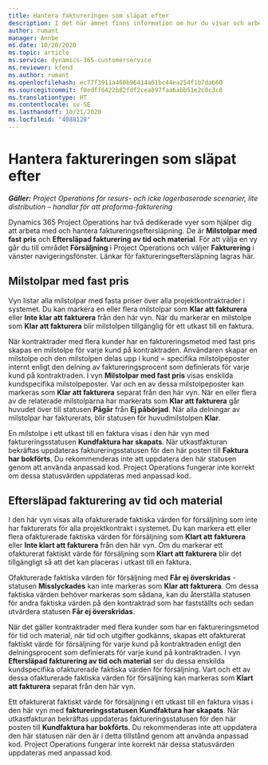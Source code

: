 ```yaml
---
title: Hantera faktureringen som släpat efter
description: I det här ämnet finns information om hur du visar och arbetar med faktureringseftersläpning i Project Operations.
author: rumant
manager: Annbe
ms.date: 10/20/2020
ms.topic: article
ms.service: dynamics-365-customerservice
ms.reviewer: kfend
ms.author: rumant
ms.openlocfilehash: ec77f3911a460b96414a61bc44ea254f1b7da660
ms.sourcegitcommit: f8edff6422b82fdf2cea897faa6abb51e2c0c3c8
ms.translationtype: HT
ms.contentlocale: sv-SE
ms.lasthandoff: 10/21/2020
ms.locfileid: "4088128"
---
```

# <a name="manage-the-billing-backlog"></a>Hantera faktureringen som släpat efter

_**Gäller:** Project Operations för resurs- och icke lagerbaserade scenarier, lite distribution – handlar för att proforma-fakturering_

Dynamics 365 Project Operations har två dedikerade vyer som hjälper dig att arbeta med och hantera faktureringseftersläpning. De är **Milstolpar med fast pris** och **Eftersläpad fakturering av tid och material**. För att välja en vy går du till området **Försäljning** i Project Operations och väljer **Fakturering** i vänster navigeringsfönster. Länkar för faktureringseftersläpning lagras här.

## <a name="fixed-price-milestones"></a>Milstolpar med fast pris

Vyn listar alla milstolpar med fasta priser över alla projektkontraktrader i systemet. Du kan markera en eller flera milstolpar som **Klar att fakturera** eller **Inte klar att fakturera** från den här vyn. När du markerar en milstolpe som **Klar att fakturera** blir milstolpen tillgänglig för ett utkast till en faktura.

När kontraktrader med flera kunder har en faktureringsmetod med fast pris skapas en milstolpe för varje kund på kontraktraden. Användaren skapar en milstolpe och den milstolpen delas upp i kund = specifika milstolpeposter internt enligt den delning av faktureringsprocent som definierats för varje kund på kontraktraden. I vyn **Milstolpar med fast pris** visas enskilda kundspecifika milstolpeposter. Var och en av dessa milstolpeposter kan markeras som **Klar att fakturera** separat från den här vyn. När en eller flera av de relaterade milstolparna har markerats som **Klar att fakturera** går huvudet över till statusen **Pågår** från **Ej påbörjad**. När alla delningar av milstolpar har fakturerats, blir statusen för huvudmilstolpen **Klar**.

En milstolpe i ett utkast till en faktura visas i den här vyn med faktureringsstatusen **Kundfaktura har skapats**. När utkastfakturan bekräftas uppdateras faktureringsstatusen för den här posten till **Faktura har bokförts**. Du rekommenderas inte att uppdatera den här statusen genom att använda anpassad kod. Project Operations fungerar inte korrekt om dessa statusvärden uppdateras med anpassad kod.

## <a name="time-and-material-billing-backlog"></a>Eftersläpad fakturering av tid och material

I den här vyn visas alla ofakturerade faktiska värden för försäljning som inte har fakturerats för alla projektkontrakt i systemet. Du kan markera ett eller flera ofakturerade faktiska värden för försäljning som **Klart att fakturera** eller **Inte klart att fakturera** från den här vyn. Om du markerar ett ofakturerat faktiskt värde för försäljning som **Klart att fakturera** blir det tillgängligt så att det kan placeras i utkast till en faktura.

Ofakturerade faktiska värden för försäljning med **Får ej överskridas** -statusen **Misslyckades** kan inte markeras som **Klar att fakturera**. Om dessa faktiska värden behöver markeras som sådana, kan du återställa statusen för andra faktiska värden på den kontraktrad som har fastställts och sedan utvärdera statusen **Får ej överskridas**.

När det gäller kontraktrader med flera kunder som har en faktureringsmetod för tid och material, när tid och utgifter godkänns, skapas ett ofakturerat faktiskt värde för försäljning för varje kund på kontraktraden enligt den delningsprocent som definierats för varje kund på kontraktraden. I vyn **Eftersläpad fakturering av tid och material** ser du dessa enskilda kundspecifika ofakturerade faktiska värden för försäljning. Vart och ett av dessa ofakturerade faktiska värden för försäljning kan markeras som **Klart att fakturera** separat från den här vyn.

Ett ofakturerat faktiskt värde för försäljning i ett utkast till en faktura visas i den här vyn med **faktureringsstatusen** **Kundfaktura har skapats**. När utkastfakturan bekräftas uppdateras faktureringsstatusen för den här posten till **Kundfaktura har bokförts**. Du rekommenderas inte att uppdatera den här statusen när den är i detta tillstånd genom att använda anpassad kod. Project Operations fungerar inte korrekt när dessa statusvärden uppdateras med anpassad kod.
